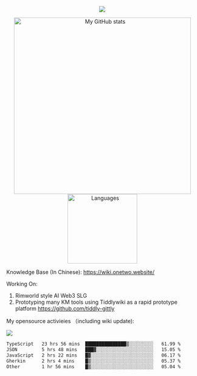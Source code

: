 <a href="https://github.com/linonetwo">
    <p align="center">
        <img src="https://github-profile-trophy.vercel.app/?username=linonetwo&column=7&theme=onedark"/>
    </p>
</a>
<a align="center" href="https://github.com/linonetwo">
  <p align="center">
    <img src="https://github-readme-stats.vercel.app/api?username=linonetwo&show_icons=true&count_private=true" alt="My GitHub stats" width="465"/>
    <img src="https://github-readme-stats.vercel.app/api/top-langs/?username=linonetwo&layout=compact&langs_count=10" alt="Languages" height="183">
  </p>
</a>

Knowledge Base (In Chinese): https://wiki.onetwo.website/

Working On: 

1. Rimworld style AI Web3 SLG
1. Prototyping many KM tools using Tiddlywiki as a rapid prototype platform https://github.com/tiddly-gittly

My opensource activieies （including wiki update):

![](https://visitor-badge.glitch.me/badge?page_id=linonetwo.linonetwo)

<!--START_SECTION:waka-->

```txt
TypeScript   23 hrs 56 mins  ███████████████▒░░░░░░░░░   61.99 %
JSON         5 hrs 48 mins   ███▓░░░░░░░░░░░░░░░░░░░░░   15.05 %
JavaScript   2 hrs 22 mins   █▓░░░░░░░░░░░░░░░░░░░░░░░   06.17 %
Gherkin      2 hrs 4 mins    █▒░░░░░░░░░░░░░░░░░░░░░░░   05.37 %
Other        1 hr 56 mins    █▒░░░░░░░░░░░░░░░░░░░░░░░   05.04 %
```

<!--END_SECTION:waka-->

